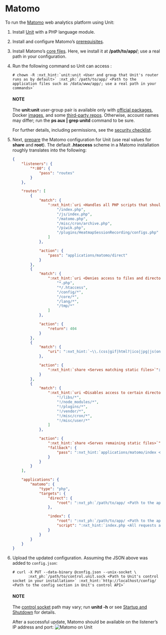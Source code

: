 # Matomo

To run the [Matomo](https://matomo.org) web analytics platform using Unit:

1. Install [Unit](../installation.md#installation-precomp-pkgs) with a PHP language module.
2. Install and configure Matomo’s [prerequisites](https://matomo.org/faq/on-premise/matomo-requirements/).
3. Install Matomo’s [core files](https://matomo.org/faq/on-premise/installing-matomo/).  Here, we install it at **/path/to/app/**; use
   a real path in your configuration.
4. Run the following command so Unit can access :
   ```console
   # chown -R :nxt_hint:`unit:unit <User and group that Unit's router runs as by default>` :nxt_ph:`/path/to/app/ <Path to the application files such as /data/www/app/; use a real path in your commands>`
   ```

   #### NOTE
   The **unit:unit** user-group pair is available only with [official
   packages](../installation.md#installation-precomp-pkgs), Docker [images](../installation.md#installation-docker), and some [third-party repos](../installation.md#installation-community-repos).  Otherwise, account names may differ; run
   the **ps aux | grep unitd** command to be sure.

   For further details, including permissions, see the [security checklist](security.md#security-apps).
5. Next, [prepare](../configuration.md#configuration-php) the Matomo configuration for Unit
   (use real values for **share** and **root**).  The default
   **.htaccess** scheme in a Matomo installation roughly translates into the
   following:
   ```json
   {
       "listeners": {
           "*:80": {
               "pass": "routes"
           }
       },

       "routes": [
           {
               "match": {
                   ":nxt_hint:`uri <Handles all PHP scripts that should be public>`": [
                       "/index.php",
                       "/js/index.php",
                       "/matomo.php",
                       "/misc/cron/archive.php",
                       "/piwik.php",
                       "/plugins/HeatmapSessionRecording/configs.php"
                   ]
               },

               "action": {
                   "pass": "applications/matomo/direct"
               }
           },
           {
               "match": {
                   ":nxt_hint:`uri <Denies access to files and directories best kept private, including internal PHP scripts>`": [
                       "*.php",
                       "*/.htaccess",
                       "/config/*",
                       "/core/*",
                       "/lang/*",
                       "/tmp/*"
                   ]
               },

               "action": {
                   "return": 404
               }
           },
           {
               "match": {
                   "uri": ":nxt_hint:`~\\.(css|gif|html?|ico|jpg|js(on)?|png|svg|ttf|woff2?)$ <Enables access to static content only>`"
               },

               "action": {
                   ":nxt_hint:`share <Serves matching static files>`": ":nxt_ph:`/path/to/app <Path to the application directory; use a real path in your configuration>`$uri"
               }
           },
           {
               "match": {
                   ":nxt_hint:`uri <Disables access to certain directories that may nonetheless contain public-facing static content served by the previous rule; forwards all unhandled requests to index.php in the root directory>`": [
                       "!/libs/*",
                       "!/node_modules/*",
                       "!/plugins/*",
                       "!/vendor/*",
                       "!/misc/cron/*",
                       "!/misc/user/*"
                   ]
               },

               "action": {
                   ":nxt_hint:`share <Serves remaining static files>`": ":nxt_ph:`/path/to/app <Path to the application directory; use a real path in your configuration>`$uri",
                   "fallback": {
                       "pass": ":nxt_hint:`applications/matomo/index <A catch-all destination for the remaining requests>`"
                   }
               }
           }
       ],

       "applications": {
           "matomo": {
               "type": "php",
               "targets": {
                   "direct": {
                       "root": ":nxt_ph:`/path/to/app/ <Path to the application directory; use a real path in your configuration>`"
                   },

                   "index": {
                       "root": ":nxt_ph:`/path/to/app/ <Path to the application directory; use a real path in your configuration>`",
                       "script": ":nxt_hint:`index.php <All requests are handled by a single script>`"
                   }
               }
           }
       }
   }
   ```
6. Upload the updated configuration.  Assuming the JSON above was added to
   `config.json`:
   ```console
   # curl -X PUT --data-binary @config.json --unix-socket \
          :nxt_ph:`/path/to/control.unit.sock <Path to Unit's control socket in your installation>` :nxt_hint:`http://localhost/config/ <Path to the config section in Unit's control API>`
   ```

   #### NOTE
   The [control socket](../controlapi.md#configuration-socket) path may vary; run
   **unitd -h** or see [Startup and Shutdown](source.md#source-startup) for details.

   After a successful update, Matomo should be available on the listener’s IP
   address and port:
   ![Matomo on Unit](images/matomo.png)
